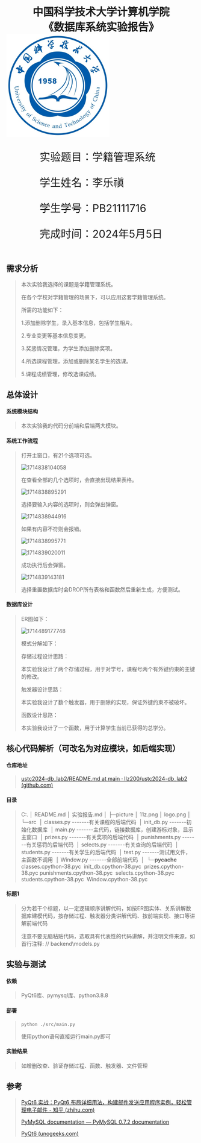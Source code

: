 <div style="text-align:center;font-size:2em;font-weight:bold">中国科学技术大学计算机学院</div>

<div style="text-align:center;font-size:2em;font-weight:bold">《数据库系统实验报告》</div>







<img src="./picture/logo.png" style="zoom: 50%;" />





<div style="display: flex;flex-direction: column;align-items: center;font-size:2em">
<div>
<p>实验题目：学籍管理系统</p>
<p>学生姓名：李乐禛</p>
<p>学生学号：PB21111716</p>
<p>完成时间：2024年5月5日</p>
</div>
</div>







<div style="page-break-after:always"></div>

## 需求分析

> 本次实验我选择的课题是学籍管理系统。
>
> 在各个学校对学籍管理的场景下，可以应用这套学籍管理系统。
>
> 所需的功能如下：
>
> 1.添加删除学生，录入基本信息，包括学生相片。
>
> 2.专业变更等基本信息变更。
>
> 3.奖惩情况管理，为学生添加删除奖项。
>
> 4.所选课程管理，添加或删除某名学生的选课。
>
> 5.课程成绩管理，修改选课成绩。

## 总体设计

#### 系统模块结构

>  本次实验我的代码分前端和后端两大模块。

#### 系统工作流程

>  打开主窗口，有21个选项可选。
>
>  ![1714838104058](C:\Users\leelinz\AppData\Roaming\Typora\typora-user-images\1714838104058.png)
>
>  在查看全部的几个选项时，会直接出现结果表格。
>
>  ![1714838895291](C:\Users\leelinz\AppData\Roaming\Typora\typora-user-images\1714838895291.png)
>
>  选择要输入内容的选项时，则会弹出弹窗。
>
>  ![1714838944916](C:\Users\leelinz\AppData\Roaming\Typora\typora-user-images\1714838944916.png)
>
>  如果有内容不符则会报错。
>
>  ![1714838995771](C:\Users\leelinz\AppData\Roaming\Typora\typora-user-images\1714838995771.png)
>
>  ![1714839020011](C:\Users\leelinz\AppData\Roaming\Typora\typora-user-images\1714839020011.png)
>
>  成功执行后会弹窗。
>
>  ![1714839143181](C:\Users\leelinz\AppData\Roaming\Typora\typora-user-images\1714839143181.png)
>
>  选择重置数据库时会DROP所有表格和函数然后重新生成，方便测试。

#### 数据库设计

> ER图如下：
>
> ![1714489177748](C:\Users\leelinz\AppData\Roaming\Typora\typora-user-images\1714489177748.png)
>
> 模式分解如下：
>
>
>
> 存储过程设计思路：
>
> 本实验我设计了两个存储过程，用于对学号，课程号两个有外键约束的主键的修改。
>
> 触发器设计思路：
>
> 本实验我设计了数个触发器，用于删除的实现，保证外键约束不被破坏。
>
> 函数设计思路：
>
> 本实验我设计了一个函数，用于计算学生当前已获得的总学分。

## 核心代码解析（可改名为对应模块，如后端实现）

#### 仓库地址

> [ustc2024-db_lab2/README.md at main · llz200/ustc2024-db_lab2 (github.com)](https://github.com/llz200/ustc2024-db_lab2)

#### 目录

> C:.
> │  README.md
> │  实验报告.md
> │
> ├─picture
> │      11z.png
> │      logo.png
> │
> └─src
> ​    │  classes.py			-------有关课程的后端代码
> ​    │  init_db.py			-------初始化数据库
> ​    │  main.py				-------主代码，链接数据库，创建游标对象，显示主窗口
> ​    │  prizes.py			-------有关奖项的后端代码
> ​    │  punishments.py		-------有关惩罚的后端代码
> ​    │  selects.py			-------有关查询的后端代码
> ​    │  students.py			-------有关学生的后端代码
> ​    │  test.py				-------测试用文件，主函数不调用
> ​    │  Window.py			-------全部前端代码
> ​    │
> ​    └─__pycache__
> ​            classes.cpython-38.pyc
> ​            init_db.cpython-38.pyc
> ​            prizes.cpython-38.pyc
> ​            punishments.cpython-38.pyc
> ​            selects.cpython-38.pyc
> ​            students.cpython-38.pyc
> ​            Window.cpython-38.pyc

#### 标题1

> 分为若干个标题，以一定逻辑顺序讲解代码，如按ER图实体、关系讲解数据库建模代码，按存储过程、触发器分类讲解代码、按前端实现、接口等讲解前端代码
>
> 注意不要无脑粘贴代码，选取具有代表性的代码讲解，并注明文件来源，如首行注释: // backend\models.py

## 实验与测试

#### 依赖

> PyQt6库、pymysql库、python3.8.8

#### 部署

> ```
> python ./src/main.py
> ```
>
> 使用python语句直接运行main.py即可

#### 实验结果

> 如增删改查、验证存储过程、函数、触发器、文件管理

## 参考

> [PyQt6 实战：PyQt6 布局详细用法，构建邮件发送应用程序实例，轻松管理电子邮件 - 知乎 (zhihu.com)](https://zhuanlan.zhihu.com/p/673635457)
>
> [PyMySQL documentation — PyMySQL 0.7.2 documentation](https://pymysql.readthedocs.io/en/latest/)
>
> [PyQt6 (unogeeks.com)](https://unogeeks.com/pyqt6/)
